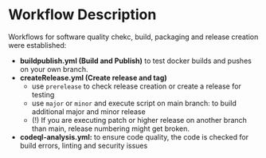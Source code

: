 # Workflow Description

Workflows for software quality chekc, build, packaging and release creation were established:

* **buildpublish.yml (Build and Publish)** to test docker builds and pushes on your own branch.
* **createRelease.yml (Create release and tag)**
    * use `prerelease` to check release creation or create a release for testing
    * use `major` or `minor` and execute script on main branch: to build additional major and minor release
    * (!) If you are executing patch or higher release on another branch than main, release numbering might get broken.
* **codeql-analysis.yml:** to ensure code quality, the code is checked for build errors, linting and security issues